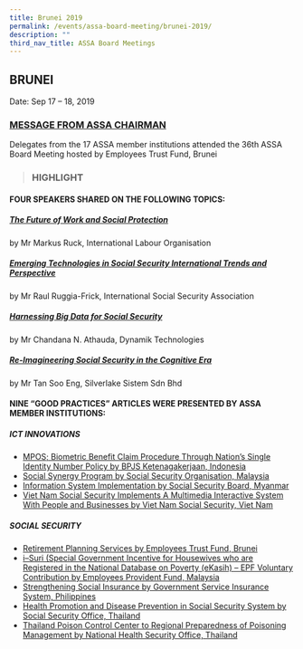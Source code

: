 ```yaml
---
title: Brunei 2019
permalink: /events/assa-board-meeting/brunei-2019/
description: ""
third_nav_title: ASSA Board Meetings
---
```

## BRUNEI
Date: Sep 17 – 18, 2019

### [MESSAGE FROM ASSA CHAIRMAN](/files/ASSA%20Board%20Meeting/Brunei%202019/MESSAGE%20FROM%20ASSA%20CHAIRMAN.pdf)
Delegates from the 17 ASSA member institutions attended the 36th ASSA Board Meeting hosted by Employees Trust Fund, Brunei
> ### HIGHLIGHT

#### FOUR SPEAKERS SHARED ON THE FOLLOWING TOPICS:
##### [The Future of Work and Social Protection](/files/ASSA%20Board%20Meeting/Brunei%202019/The%20Future%20of%20Work%20and%20Social%20Protection.pdf)
by Mr Markus Ruck, International Labour Organisation

##### [Emerging Technologies in Social Security International Trends and Perspective](/files/ASSA%20Board%20Meeting/Brunei%202019/Emerging%20Technologies%20in%20Social%20Security%20International%20Trends%20and%20Perspective.pdf)
by Mr Raul Ruggia-Frick, International Social Security Association

##### [Harnessing Big Data for Social Security](/files/ASSA%20Board%20Meeting/Brunei%202019/Harnessing%20Big%20Data%20for%20Social%20Security.pdf)
by Mr Chandana N. Athauda, Dynamik Technologies

##### [Re-Imagineering Social Security in the Cognitive Era](/files/ASSA%20Board%20Meeting/Brunei%202019/Re-Imagineering%20Social%20Security%20in%20the%20Cognitive%20Era.pdf)
by Mr Tan Soo Eng, Silverlake Sistem Sdn Bhd

#### NINE “GOOD PRACTICES” ARTICLES WERE PRESENTED BY ASSA MEMBER INSTITUTIONS:
##### ICT INNOVATIONS
* [MPOS; Biometric Benefit Claim Procedure Through Nation’s Single Identity Number Policy by BPJS Ketenagakerjaan, Indonesia](/files/ASSA%20Board%20Meeting/Brunei%202019/MPOS%20Biometric%20Benefit%20Claim%20-%20BPJS%20Ketenagakerjaan.pdf)
* [Social Synergy Program by Social Security Organisation, Malaysia](/files/ASSA%20Board%20Meeting/Brunei%202019/Social%20Synergy%20Program%20by%20Social%20Security%20Organisation,%20Malaysia.pdf)
* [Information System Implementation by Social Security Board, Myanmar](/files/ASSA%20Board%20Meeting/Brunei%202019/Information%20System%20Implementation%20by%20Social%20Security%20Board,%20Myanmar.pdf)
* [Viet Nam Social Security Implements A Multimedia Interactive System With People and Businesses by Viet Nam Social Security, Viet Nam](/files/ASSA%20Board%20Meeting/Brunei%202019/Viet%20Nam%20Social%20Security%20Implements%20%20-%20Viet%20Nam%20Social%20Security.pdf)


##### SOCIAL SECURITY
* [Retirement Planning Services by Employees Trust Fund, Brunei](/files/ASSA%20Board%20Meeting/Brunei%202019/Retirement%20Planning%20Services%20-%20Employees%20Trust%20Fund.pdf)
* [i–Suri (Special Government Incentive for Housewives who are Registered in the National Database on Poverty (eKasih) – EPF Voluntary Contribution by Employees Provident Fund, Malaysia](/files/ASSA%20Board%20Meeting/Brunei%202019/i-Suri%20-%20EPF%20Voluntary%20Contribution%20-%20Employees%20Provident%20Fund.pdf)
* [Strengthening Social Insurance by Government Service Insurance System, Philippines](/files/ASSA%20Board%20Meeting/Brunei%202019/Strengthening%20Social%20Insurance%20-%20Government%20Service%20Insurance%20System.pdf)
* [Health Promotion and Disease Prevention in Social Security System by Social Security Office, Thailand](/files/ASSA%20Board%20Meeting/Brunei%202019/Health%20Promotion%20and%20Disease%20Prevention%20-%20Social%20Security%20Office%20%20Thailand.pdf)
* [Thailand Poison Control Center to Regional Preparedness of Poisoning Management by National Health Security Office, Thailand](/files/ASSA%20Board%20Meeting/Brunei%202019/Thailand%20%20Poison%20Control%20Center%20to%20Regional%20Preparednes%20of%20Poison%20Management%20-%20National%20Health.pdf)
